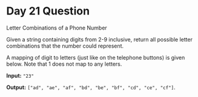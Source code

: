 # Day 21 Question

Letter Combinations of a Phone Number

Given a string containing digits from 2-9 inclusive, return all possible letter combinations that the number could represent.

A mapping of digit to letters (just like on the telephone buttons) is given below. Note that 1 does not map to any letters.

**Input:** `"23"`

**Output:** `["ad", "ae", "af", "bd", "be", "bf", "cd", "ce", "cf"]`.
